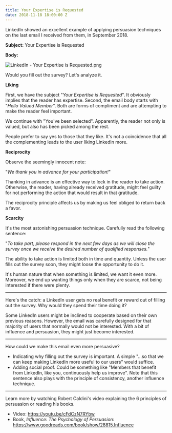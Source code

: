 ```yaml
---
title: Your Expertise is Requested
date: 2018-11-18 18:00:00 Z
---
```


LinkedIn showed an excellent example of applying persuasion techniques on the last email I received from them, in September 2018.

**Subject:** Your Expertise is Requested

**Body:**

![LinkedIn - Your Expertise is Requested.png](/uploads/LinkedIn%20-%20Your%20Expertise%20is%20Requested.png)

Would you fill out the survey? Let's analyze it.

**Liking**

First, we have the subject "*Your Expertise is Requested*". It obviously implies that the reader has expertise. Second, the email body starts with "*Hello Valued Member*". Both are forms of compliment and are attempting to make the reader feel important.

We continue with "You've been selected". Apparently, the reader not only is valued, but also has been picked among the rest.

People prefer to say yes to those that they like. It's not a coincidence that all the complementing leads to the user liking LinkedIn more.

**Reciprocity**

Observe the seemingly innocent note:

"*We thank you in advance for your participation!*"

Thanking in advance is an effective way to lock in the reader to take action. Otherwise, the reader, having already received gratitude, might feel guilty for not performing the action that would result in that gratitude.

The reciprocity principle affects us by making us feel obliged to return back a favor.

**Scarcity**

It's the most astonishing persuasion technique. Carefully read the following sentence:

"*To take part, please respond in the next few days as we will close the survey once we receive the desired number of qualified responses.*"

The ability to take action is limited both in time and quantity. Unless the user fills out the survey soon, they might loose the opportunity to do it.

It's human nature that when something is limited, we want it even more. Moreover, we end up wanting things only when they are scarce, not being interested if there were plenty.

---

Here's the catch: a LinkedIn user gets no real benefit or reward out of filling out the survey. Why would they spend their time doing it?

Some LinkedIn users might be inclined to cooperate based on their own previous reasons. However, the email was carefully designed for that majority of users that normally would not be interested. With a bit of influence and persuasion, they might just become interested.

---

How could we make this email even more persuasive?

* Indicating why filling out the survey is important. A simple "...so that we can keep making LinkedIn more useful to our users" would suffice.
* Adding social proof. Could be something like "Members that benefit from LinkedIn, like you, continuously help us improve". Note that this sentence also plays with the principle of consistency, another influence technique.

---

Learn more by watching Robert Caldini's video explaining the 6 principles of persuasion or reading his books.

* Video: https://youtu.be/cFdCzN7RYbw
* Book, *Influence: The Psychology of Persuasion*: https://www.goodreads.com/book/show/28815.Influence
